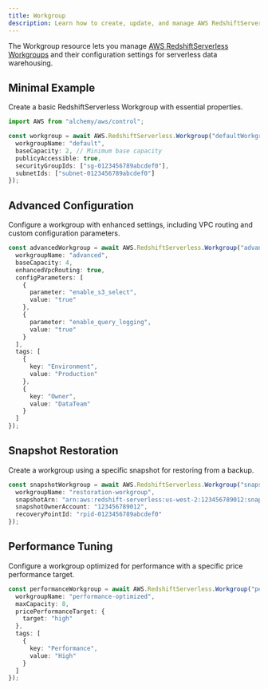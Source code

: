 ```yaml
---
title: Workgroup
description: Learn how to create, update, and manage AWS RedshiftServerless Workgroups using Alchemy Cloud Control.
---
```



The Workgroup resource lets you manage [AWS RedshiftServerless Workgroups](https://docs.aws.amazon.com/redshiftserverless/latest/userguide/) and their configuration settings for serverless data warehousing.

## Minimal Example

Create a basic RedshiftServerless Workgroup with essential properties.

```ts
import AWS from "alchemy/aws/control";

const workgroup = await AWS.RedshiftServerless.Workgroup("defaultWorkgroup", {
  workgroupName: "default",
  baseCapacity: 2, // Minimum base capacity
  publicyAccessible: true,
  securityGroupIds: ["sg-0123456789abcdef0"],
  subnetIds: ["subnet-0123456789abcdef0"]
});
```

## Advanced Configuration

Configure a workgroup with enhanced settings, including VPC routing and custom configuration parameters.

```ts
const advancedWorkgroup = await AWS.RedshiftServerless.Workgroup("advancedWorkgroup", {
  workgroupName: "advanced",
  baseCapacity: 4,
  enhancedVpcRouting: true,
  configParameters: [
    {
      parameter: "enable_s3_select",
      value: "true"
    },
    {
      parameter: "enable_query_logging",
      value: "true"
    }
  ],
  tags: [
    {
      key: "Environment",
      value: "Production"
    },
    {
      key: "Owner",
      value: "DataTeam"
    }
  ]
});
```

## Snapshot Restoration

Create a workgroup using a specific snapshot for restoring from a backup.

```ts
const snapshotWorkgroup = await AWS.RedshiftServerless.Workgroup("snapshotWorkgroup", {
  workgroupName: "restoration-workgroup",
  snapshotArn: "arn:aws:redshift-serverless:us-west-2:123456789012:snapshot:my-snapshot",
  snapshotOwnerAccount: "123456789012",
  recoveryPointId: "rpid-0123456789abcdef0"
});
```

## Performance Tuning

Configure a workgroup optimized for performance with a specific price performance target.

```ts
const performanceWorkgroup = await AWS.RedshiftServerless.Workgroup("performanceWorkgroup", {
  workgroupName: "performance-optimized",
  maxCapacity: 8,
  pricePerformanceTarget: {
    target: "high"
  },
  tags: [
    {
      key: "Performance",
      value: "High"
    }
  ]
});
```
